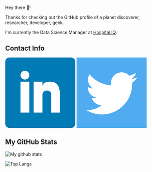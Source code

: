 # <!-- [![waylon walker header](https://raw.githubusercontent.com/WaylonWalker/WaylonWalker/main/icon/gh-bannner-light.png)](https://waylonwalker.com)-->

Hey there 👋!

Thanks for checking out the GitHub profile of a planet discoverer,
researcher, developer, geek.

I'm currently the Data Science Manager at [Hospital IQ](https://github.com/hospiq).

## Contact Info

[![LinkedIn](https://github.com/proinsias/proinsias/blob/main/icon/linkedin.png?raw=true)](https://www.linkedin.com/in/francistodonovan/)
[![Twitter](https://github.com/proinsias/proinsias/blob/main/icon/twitter.png?raw=true)](https://twitter.com/francisodonovan/)

## My GitHub Stats

![My github stats](https://github-readme-stats.vercel.app/api?username=proinsias&count_private=true&show_icons=true)

![Top Langs](https://github-readme-stats.vercel.app/api/top-langs/?username=proinsias)

<!--

- Add banner image.
- Add link to webpage.
- 🔭 I’m currently working on ...
- 🌱 I’m currently learning ...
- 👯 I’m looking to collaborate on ...
- 🤔 I’m looking for help with ...
- 💬 Ask me about ...
- 📫 How to reach me: ...
- 😄 Pronouns: ...
- ⚡ Fun fact: ...

-->
